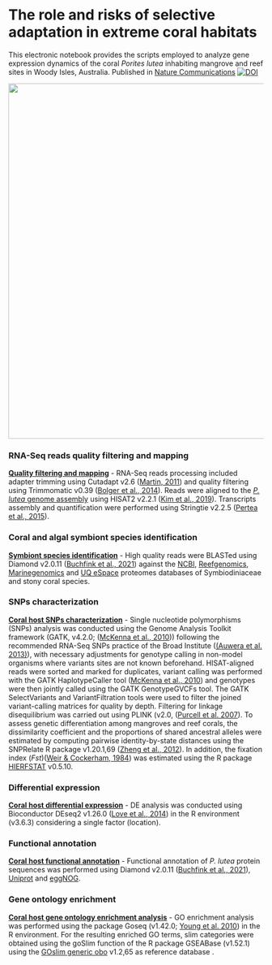 # The role and risks of selective adaptation in extreme coral habitats  

This electronic notebook provides the scripts employed to analyze gene expression dynamics of the coral _Porites lutea_ inhabiting mangrove and reef sites 
in Woody Isles, Australia.
Published in [Nature Communications](https://doi.org/10.1038/s41467-023-39651-7)
[![DOI](https://zenodo.org/badge/568732544.svg)](https://zenodo.org/badge/latestdoi/568732544)

<p align="center">
<img src="https://github.com/fscucchia/Plutea_mangrove_reef/blob/main/media/Site_map_reduced.png?raw=true" width="700"/>
</p>

### RNA-Seq reads quality filtering and mapping

**[Quality filtering and mapping](https://github.com/fscucchia/Plutea_mangrove_reef/tree/main/Filtering_and_Mapping)** - RNA-Seq reads processing included adapter trimming using Cutadapt v2.6 ([Martin, 2011](https://doi.org/10.14806/ej.17.1.200)) and quality filtering using Trimmomatic v0.39 ([Bolger et al., 2014](https://doi.org/10.1093/bioinformatics/btu170)). Reads were aligned to the [_P. lutea_ genome assembly](http://refuge2020.reefgenomics.org/) using HISAT2 v2.2.1 ([Kim et al., 2019](https://www.nature.com/articles/s41587-019-0201-4)). Transcripts assembly and quantification were performed using Stringtie v2.2.5 ([Pertea et al., 2015](https://www.nature.com/articles/nbt.3122)).

### Coral and algal symbiont species identification

**[Symbiont species identification](https://github.com/fscucchia/Plutea_mangrove_reef/tree/main/Species_Identification)** - High quality reads were BLASTed using Diamond v2.0.11 ([Buchfink et al., 2021](https://www.nature.com/articles/s41592-021-01101-x)) against the [NCBI](https://www.ncbi.nlm.nih.gov/), [Reefgenomics](http://reefgenomics.org/), [Marinegenomics](https://marinegenomics.oist.jp/gallery) and [UQ eSpace](https://espace.library.uq.edu.au/view/UQ:f1b3a11) proteomes databases of Symbiodiniaceae and stony coral species.

### SNPs characterization

**[Coral host SNPs characterization](https://github.com/fscucchia/Plutea_mangrove_reef/tree/main/SNPs_Detection)** - Single nucleotide polymorphisms (SNPs) analysis was conducted using the Genome Analysis Toolkit framework (GATK, v4.2.0; ([McKenna et al., 2010](https://doi.org/10.1101/gr.107524.110))) following the recommended RNA-Seq SNPs practice of the Broad Institute ([(Auwera et al. 2013)](https://currentprotocols.onlinelibrary.wiley.com/doi/10.1002/0471250953.bi1110s43)), with necessary adjustments for genotype calling in non-model organisms where variants sites are not known beforehand. HISAT-aligned reads were sorted and marked for duplicates, variant calling was performed with the GATK HaplotypeCaller tool ([McKenna et al., 2010](https://doi.org/10.1101/gr.107524.110)) and genotypes were then jointly called using the GATK GenotypeGVCFs tool. The GATK SelectVariants and VariantFiltration tools were used to filter the joined variant-calling matrices for quality by depth. Filtering for linkage disequilibrium was carried out using PLINK (v2.0, ([Purcell et al. 2007](https://www.cell.com/ajhg/fulltext/S0002-9297(07)61352-4)).
To assess genetic differentiation among mangroves and reef corals, the dissimilarity coefficient and the proportions of shared ancestral alleles were estimated by computing pairwise identity-by-state distances using the SNPRelate R package v1.20.1,69 ([Zheng et al., 2012](https://www.ncbi.nlm.nih.gov/pmc/articles/PMC3519454/)). 
In addition, the fixation index (_Fst_)([Weir & Cockerham, 1984](https://doi.org/10.1111/j.1558-5646.1984.tb05657.x)) was estimated using the R package [HIERFSTAT](https://cran.r-project.org/web/packages/hierfstat/index.html) v0.5.10. 

### Differential expression

**[Coral host differential expression](https://github.com/fscucchia/Plutea_mangrove_reef/tree/main/Differential_Gene_Expression)** - DE analysis was conducted using Bioconductor DEseq2 v1.26.0 ([Love et al., 2014](https://doi.org/10.1186/s13059-014-0550-8)) in the R environment (v3.6.3) considering a single factor (location).

### Functional annotation

**[Coral host functional annotation](https://github.com/fscucchia/Plutea_mangrove_reef/tree/main/Functional_Annotation)** - Functional annotation of _P. lutea_ protein sequences was performed using Diamond v2.0.11 ([Buchfink et al., 2021](https://www.nature.com/articles/s41592-021-01101-x)), [Uniprot](https://www.uniprot.org/id-mapping/) and [eggNOG](http://eggnog-mapper.embl.de/).

### Gene ontology enrichment

**[Coral host gene ontology enrichment analysis](https://github.com/fscucchia/Plutea_mangrove_reef/tree/main/Functional_Enrichment)** - GO enrichment analysis was performed using the package Goseq (v1.42.0; [Young et al. 2010](https://genomebiology.biomedcentral.com/articles/10.1186/gb-2010-11-2-r14)) in the R environment. For the resulting enriched GO terms, slim categories were obtained using the goSlim function of the R package GSEABase (v1.52.1) using the [GOslim generic obo](http://current.geneontology.org/ontology/subsets/goslim_generic.obo) v1.2,65 as reference database .
